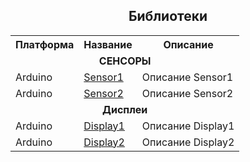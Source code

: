 <h2 align="center">Библиотеки</h2>

<table align="center">
    <tr>
      <th>Платформа</th>
      <th>Название</th>
      <th>Описание</th>
    </tr>
    <tr>
      <td colspan="3" align="center"><b>СЕНСОРЫ</b></td>
    </tr>
    <tr>
      <td>Arduino</td>
      <td><a href="https://mysensorlib.com">Sensor1</a></td>
      <td>Описание Sensor1</td>
    </tr>
    <tr>
      <td>Arduino</td>
      <td><a href="https://mysensorlib.com">Sensor2</a></td>
      <td>Описание Sensor2</td>
    </tr>
    <tr>
      <td colspan="3" align="center"><b>Дисплеи</b></td>
    </tr>
    <tr>
      <td>Arduino</td>
      <td><a href="https://lcd_display.com">Display1</a></td>
      <td>Описание Display1</td>
    </tr>
    <tr>
      <td>Arduino</td>
      <td><a href="https://lcd_display.com">Display2</a></td>
      <td>Описание Display2</td>
    </tr>
    <!-- Другие строки таблицы -->
</table>
